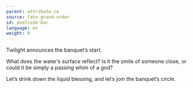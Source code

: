 ```yaml
---
parent: attribute.ce
source: fate-grand-order
id: poolside-bar
language: en
weight: 0
---
```


Twilight announces the banquet’s start.

What does the water’s surface reflect? Is it the smile of someone close, or could it be simply a passing whim of a god?

Let’s drink down the liquid blessing, and let’s join the banquet’s circle.
